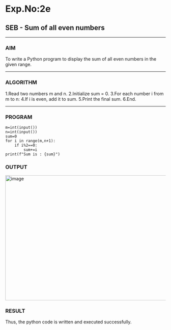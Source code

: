 # Exp.No:2e  
## SEB - Sum of all even numbers

---

### AIM  
To write a Python program to display the sum of all even numbers in the given range.

---

### ALGORITHM

1.Read two numbers m and n.
2.Initialize sum = 0.
3.For each number i from m to n:
4.If i is even, add it to sum.
5.Print the final sum.
6.End.

---

### PROGRAM
```
m=int(input())
n=int(input())
sum=0
for i in range(m,n+1):
    if i%2==0:
        sum+=i
print(f"Sum is : {sum}")        
```
### OUTPUT

<img width="842" height="393" alt="image" src="https://github.com/user-attachments/assets/4f761245-6be3-4332-85e4-634f31c8d1af" />

### RESULT
Thus, the python code is written and executed successfully.
